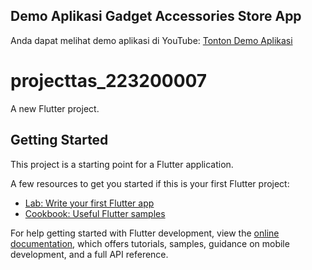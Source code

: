 ## Demo Aplikasi Gadget Accessories Store App

Anda dapat melihat demo aplikasi di YouTube: [Tonton Demo Aplikasi](https://youtu.be/xo9O2yrgI-k?si=3--ujrrmux3RVkMn)

# projecttas_223200007

A new Flutter project.

## Getting Started

This project is a starting point for a Flutter application.

A few resources to get you started if this is your first Flutter project:

- [Lab: Write your first Flutter app](https://docs.flutter.dev/get-started/codelab)
- [Cookbook: Useful Flutter samples](https://docs.flutter.dev/cookbook)

For help getting started with Flutter development, view the
[online documentation](https://docs.flutter.dev/), which offers tutorials,
samples, guidance on mobile development, and a full API reference.
